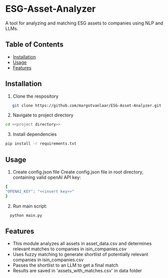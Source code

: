 # ESG-Asset-Analyzer

A tool for analyzing and matching ESG assets to companies using NLP and LLMs.

## Table of Contents
- [Installation](#installation)
- [Usage](#usage)
- [Features](#features)


## Installation
1. Clone the respository
```bash
   git clone https://github.com/margotvanlaar/ESG-Asset-Analyzer.git
```

2. Navigate to project directory
```bash
cd <<project directory>>
```  
3. Install dependencies
```bash
pip install -r requirements.txt
```

## Usage
1. Create config.json file
Create config.json file in root directory, containing valid openAI API key:
```bash
{
"OPENAI_KEY": "<<insert key>>"
}
```

2. Run main script:
 ```bash
   python main.py
```

## Features
- This module analyzes all assets in asset_data.csv and determines relevant matches to companies in isin_companies.csv
- Uses fuzzy matching to generate shortlist of potentially relevant companies in isin_companies.csv
- Passes the shortlist to an LLM to get a final match
- Results are saved in 'assets_with_matches.csv' in data folder
